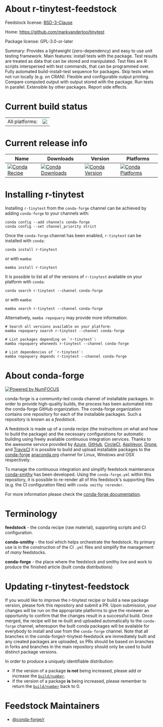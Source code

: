 About r-tinytest-feedstock
==========================

Feedstock license: [BSD-3-Clause](https://github.com/conda-forge/r-tinytest-feedstock/blob/main/LICENSE.txt)

Home: https://github.com/markvanderloo/tinytest

Package license: GPL-3.0-or-later

Summary: Provides a lightweight (zero-dependency) and easy to use unit testing framework. Main features: install tests with the package. Test results are treated as data that can be stored and manipulated. Test files are R scripts interspersed with test commands, that can be programmed over. Fully automated build-install-test sequence for packages. Skip tests when not run locally (e.g. on CRAN). Flexible and configurable output printing. Compare computed output with output stored with the package. Run tests in parallel. Extensible by other packages. Report side effects.

Current build status
====================


<table><tr><td>All platforms:</td>
    <td>
      <a href="https://dev.azure.com/conda-forge/feedstock-builds/_build/latest?definitionId=10941&branchName=main">
        <img src="https://dev.azure.com/conda-forge/feedstock-builds/_apis/build/status/r-tinytest-feedstock?branchName=main">
      </a>
    </td>
  </tr>
</table>

Current release info
====================

| Name | Downloads | Version | Platforms |
| --- | --- | --- | --- |
| [![Conda Recipe](https://img.shields.io/badge/recipe-r--tinytest-green.svg)](https://anaconda.org/conda-forge/r-tinytest) | [![Conda Downloads](https://img.shields.io/conda/dn/conda-forge/r-tinytest.svg)](https://anaconda.org/conda-forge/r-tinytest) | [![Conda Version](https://img.shields.io/conda/vn/conda-forge/r-tinytest.svg)](https://anaconda.org/conda-forge/r-tinytest) | [![Conda Platforms](https://img.shields.io/conda/pn/conda-forge/r-tinytest.svg)](https://anaconda.org/conda-forge/r-tinytest) |

Installing r-tinytest
=====================

Installing `r-tinytest` from the `conda-forge` channel can be achieved by adding `conda-forge` to your channels with:

```
conda config --add channels conda-forge
conda config --set channel_priority strict
```

Once the `conda-forge` channel has been enabled, `r-tinytest` can be installed with `conda`:

```
conda install r-tinytest
```

or with `mamba`:

```
mamba install r-tinytest
```

It is possible to list all of the versions of `r-tinytest` available on your platform with `conda`:

```
conda search r-tinytest --channel conda-forge
```

or with `mamba`:

```
mamba search r-tinytest --channel conda-forge
```

Alternatively, `mamba repoquery` may provide more information:

```
# Search all versions available on your platform:
mamba repoquery search r-tinytest --channel conda-forge

# List packages depending on `r-tinytest`:
mamba repoquery whoneeds r-tinytest --channel conda-forge

# List dependencies of `r-tinytest`:
mamba repoquery depends r-tinytest --channel conda-forge
```


About conda-forge
=================

[![Powered by
NumFOCUS](https://img.shields.io/badge/powered%20by-NumFOCUS-orange.svg?style=flat&colorA=E1523D&colorB=007D8A)](https://numfocus.org)

conda-forge is a community-led conda channel of installable packages.
In order to provide high-quality builds, the process has been automated into the
conda-forge GitHub organization. The conda-forge organization contains one repository
for each of the installable packages. Such a repository is known as a *feedstock*.

A feedstock is made up of a conda recipe (the instructions on what and how to build
the package) and the necessary configurations for automatic building using freely
available continuous integration services. Thanks to the awesome service provided by
[Azure](https://azure.microsoft.com/en-us/services/devops/), [GitHub](https://github.com/),
[CircleCI](https://circleci.com/), [AppVeyor](https://www.appveyor.com/),
[Drone](https://cloud.drone.io/welcome), and [TravisCI](https://travis-ci.com/)
it is possible to build and upload installable packages to the
[conda-forge](https://anaconda.org/conda-forge) [anaconda.org](https://anaconda.org/)
channel for Linux, Windows and OSX respectively.

To manage the continuous integration and simplify feedstock maintenance
[conda-smithy](https://github.com/conda-forge/conda-smithy) has been developed.
Using the ``conda-forge.yml`` within this repository, it is possible to re-render all of
this feedstock's supporting files (e.g. the CI configuration files) with ``conda smithy rerender``.

For more information please check the [conda-forge documentation](https://conda-forge.org/docs/).

Terminology
===========

**feedstock** - the conda recipe (raw material), supporting scripts and CI configuration.

**conda-smithy** - the tool which helps orchestrate the feedstock.
                   Its primary use is in the construction of the CI ``.yml`` files
                   and simplify the management of *many* feedstocks.

**conda-forge** - the place where the feedstock and smithy live and work to
                  produce the finished article (built conda distributions)


Updating r-tinytest-feedstock
=============================

If you would like to improve the r-tinytest recipe or build a new
package version, please fork this repository and submit a PR. Upon submission,
your changes will be run on the appropriate platforms to give the reviewer an
opportunity to confirm that the changes result in a successful build. Once
merged, the recipe will be re-built and uploaded automatically to the
`conda-forge` channel, whereupon the built conda packages will be available for
everybody to install and use from the `conda-forge` channel.
Note that all branches in the conda-forge/r-tinytest-feedstock are
immediately built and any created packages are uploaded, so PRs should be based
on branches in forks and branches in the main repository should only be used to
build distinct package versions.

In order to produce a uniquely identifiable distribution:
 * If the version of a package **is not** being increased, please add or increase
   the [``build/number``](https://docs.conda.io/projects/conda-build/en/latest/resources/define-metadata.html#build-number-and-string).
 * If the version of a package **is** being increased, please remember to return
   the [``build/number``](https://docs.conda.io/projects/conda-build/en/latest/resources/define-metadata.html#build-number-and-string)
   back to 0.

Feedstock Maintainers
=====================

* [@conda-forge/r](https://github.com/conda-forge/r/)

